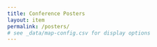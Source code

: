 ```yaml
---
title: Conference Posters
layout: item
permalink: /posters/
# see _data/map-config.csv for display options
---
```

